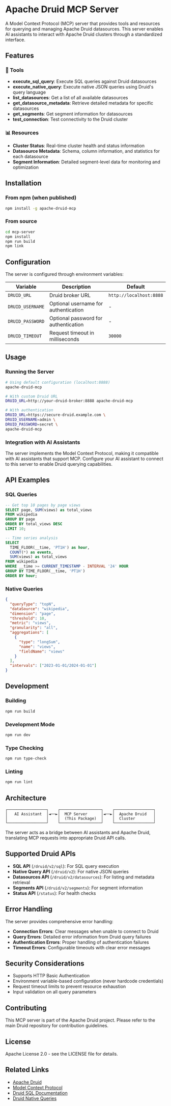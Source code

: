 # Apache Druid MCP Server

A Model Context Protocol (MCP) server that provides tools and resources for querying and managing Apache Druid datasources. This server enables AI assistants to interact with Apache Druid clusters through a standardized interface.

## Features

### 🔧 Tools
- **execute_sql_query**: Execute SQL queries against Druid datasources
- **execute_native_query**: Execute native JSON queries using Druid's query language
- **list_datasources**: Get a list of all available datasources
- **get_datasource_metadata**: Retrieve detailed metadata for specific datasources
- **get_segments**: Get segment information for datasources
- **test_connection**: Test connectivity to the Druid cluster

### 📊 Resources
- **Cluster Status**: Real-time cluster health and status information
- **Datasource Metadata**: Schema, column information, and statistics for each datasource
- **Segment Information**: Detailed segment-level data for monitoring and optimization

## Installation

### From npm (when published)
```bash
npm install -g apache-druid-mcp
```

### From source
```bash
cd mcp-server
npm install
npm run build
npm link
```

## Configuration

The server is configured through environment variables:

| Variable | Description | Default |
|----------|-------------|---------|
| `DRUID_URL` | Druid broker URL | `http://localhost:8888` |
| `DRUID_USERNAME` | Optional username for authentication | - |
| `DRUID_PASSWORD` | Optional password for authentication | - |
| `DRUID_TIMEOUT` | Request timeout in milliseconds | `30000` |

## Usage

### Running the Server

```bash
# Using default configuration (localhost:8888)
apache-druid-mcp

# With custom Druid URL
DRUID_URL=http://your-druid-broker:8888 apache-druid-mcp

# With authentication
DRUID_URL=https://secure-druid.example.com \
DRUID_USERNAME=admin \
DRUID_PASSWORD=secret \
apache-druid-mcp
```

### Integration with AI Assistants

The server implements the Model Context Protocol, making it compatible with AI assistants that support MCP. Configure your AI assistant to connect to this server to enable Druid querying capabilities.

## API Examples

### SQL Queries
```sql
-- Get top 10 pages by page views
SELECT page, SUM(views) as total_views 
FROM wikipedia 
GROUP BY page 
ORDER BY total_views DESC 
LIMIT 10;

-- Time series analysis
SELECT 
  TIME_FLOOR(__time, 'PT1H') as hour,
  COUNT(*) as events,
  SUM(views) as total_views
FROM wikipedia 
WHERE __time >= CURRENT_TIMESTAMP - INTERVAL '24' HOUR
GROUP BY TIME_FLOOR(__time, 'PT1H')
ORDER BY hour;
```

### Native Queries
```json
{
  "queryType": "topN",
  "dataSource": "wikipedia",
  "dimension": "page",
  "threshold": 10,
  "metric": "views",
  "granularity": "all",
  "aggregations": [
    {
      "type": "longSum",
      "name": "views",
      "fieldName": "views"
    }
  ],
  "intervals": ["2023-01-01/2024-01-01"]
}
```

## Development

### Building
```bash
npm run build
```

### Development Mode
```bash
npm run dev
```

### Type Checking
```bash
npm run type-check
```

### Linting
```bash
npm run lint
```

## Architecture

```
┌─────────────────┐    ┌──────────────────┐    ┌─────────────────┐
│   AI Assistant  │◄──►│  MCP Server      │◄──►│  Apache Druid   │
│                 │    │  (This Package)  │    │  Cluster        │
└─────────────────┘    └──────────────────┘    └─────────────────┘
```

The server acts as a bridge between AI assistants and Apache Druid, translating MCP requests into appropriate Druid API calls.

## Supported Druid APIs

- **SQL API** (`/druid/v2/sql`): For SQL query execution
- **Native Query API** (`/druid/v2`): For native JSON queries
- **Datasources API** (`/druid/v2/datasources`): For listing and metadata retrieval
- **Segments API** (`/druid/v2/segments`): For segment information
- **Status API** (`/status`): For health checks

## Error Handling

The server provides comprehensive error handling:
- **Connection Errors**: Clear messages when unable to connect to Druid
- **Query Errors**: Detailed error information from Druid query failures
- **Authentication Errors**: Proper handling of authentication failures
- **Timeout Errors**: Configurable timeouts with clear error messages

## Security Considerations

- Supports HTTP Basic Authentication
- Environment variable-based configuration (never hardcode credentials)
- Request timeout limits to prevent resource exhaustion
- Input validation on all query parameters

## Contributing

This MCP server is part of the Apache Druid project. Please refer to the main Druid repository for contribution guidelines.

## License

Apache License 2.0 - see the LICENSE file for details.

## Related Links

- [Apache Druid](https://druid.apache.org/)
- [Model Context Protocol](https://modelcontextprotocol.io/)
- [Druid SQL Documentation](https://druid.apache.org/docs/latest/querying/sql.html)
- [Druid Native Queries](https://druid.apache.org/docs/latest/querying/querying.html)